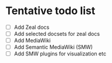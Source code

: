 # Tentative todo list

- [ ] Add Zeal docs
- [ ] Add selected docsets for zeal docs
- [ ] Add MediaWiki
- [ ] Add Semantic MediaWiki (SMW)
- [ ] Add SMW plugins for visualization etc
